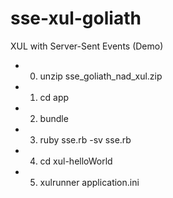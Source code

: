 sse-xul-goliath
===============

XUL with Server-Sent Events (Demo)


* 0) unzip sse_goliath_nad_xul.zip
* 1) cd app
* 2) bundle
* 3) ruby sse.rb -sv sse.rb
* 4) cd xul-helloWorld
* 5) xulrunner application.ini
